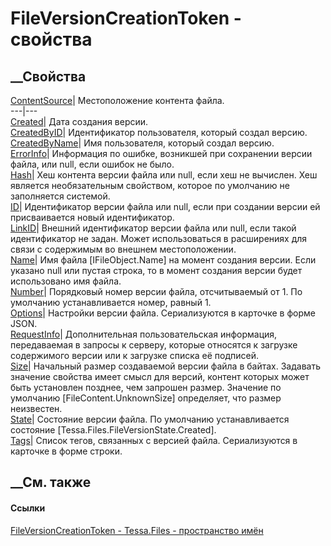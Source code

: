 # FileVersionCreationToken - свойства
##  __Свойства
[ContentSource](P_Tessa_Files_FileVersionCreationToken_ContentSource.htm)|
Местоположение контента файла.  
---|---  
[Created](P_Tessa_Files_FileVersionCreationToken_Created.htm)| Дата создания
версии.  
[CreatedByID](P_Tessa_Files_FileVersionCreationToken_CreatedByID.htm)|
Идентификатор пользователя, который создал версию.  
[CreatedByName](P_Tessa_Files_FileVersionCreationToken_CreatedByName.htm)| Имя
пользователя, который создал версию.  
[ErrorInfo](P_Tessa_Files_FileVersionCreationToken_ErrorInfo.htm)|  Информация
по ошибке, возникшей при сохранении версии файла, или null, если ошибок не
было.  
[Hash](P_Tessa_Files_FileVersionCreationToken_Hash.htm)|  Хеш контента версии
файла или null, если хеш не вычислен. Хеш является необязательным свойством,
которое по умолчанию не заполняется системой.  
[ID](P_Tessa_Files_FileVersionCreationToken_ID.htm)|  Идентификатор версии
файла или null, если при создании версии ей присваивается новый идентификатор.  
[LinkID](P_Tessa_Files_FileVersionCreationToken_LinkID.htm)|  Внешний
идентификатор версии файла или null, если такой идентификатор не задан. Может
использоваться в расширениях для связи с содержимым во внешнем местоположении.  
[Name](P_Tessa_Files_FileVersionCreationToken_Name.htm)|  Имя файла
[IFileObject.Name] на момент создания версии. Если указано null или пустая
строка, то в момент создания версии будет использовано имя файла.  
[Number](P_Tessa_Files_FileVersionCreationToken_Number.htm)|  Порядковый номер
версии файла, отсчитываемый от 1. По умолчанию устанавливается номер, равный
1.  
[Options](P_Tessa_Files_FileVersionCreationToken_Options.htm)| Настройки
версии файла. Сериализуются в карточке в форме JSON.  
[RequestInfo](P_Tessa_Files_FileVersionCreationToken_RequestInfo.htm)|
Дополнительная пользовательская информация, передаваемая в запросы к серверу,
которые относятся к загрузке содержимого версии или к загрузке списка её
подписей.  
[Size](P_Tessa_Files_FileVersionCreationToken_Size.htm)|  Начальный размер
создаваемой версии файла в байтах. Задавать значение свойства имеет смысл для
версий, контент которых может быть установлен позднее, чем запрошен размер.
Значение по умолчанию [FileContent.UnknownSize] определяет, что размер
неизвестен.  
[State](P_Tessa_Files_FileVersionCreationToken_State.htm)|  Состояние версии
файла. По умолчанию устанавливается состояние
[Tessa.Files.FileVersionState.Created].  
[Tags](P_Tessa_Files_FileVersionCreationToken_Tags.htm)| Список тегов,
связанных с версией файла. Сериализуются в карточке в форме строки.  
##  __См. также
#### Ссылки
[FileVersionCreationToken - ](T_Tessa_Files_FileVersionCreationToken.htm)
[Tessa.Files - пространство имён](N_Tessa_Files.htm)
